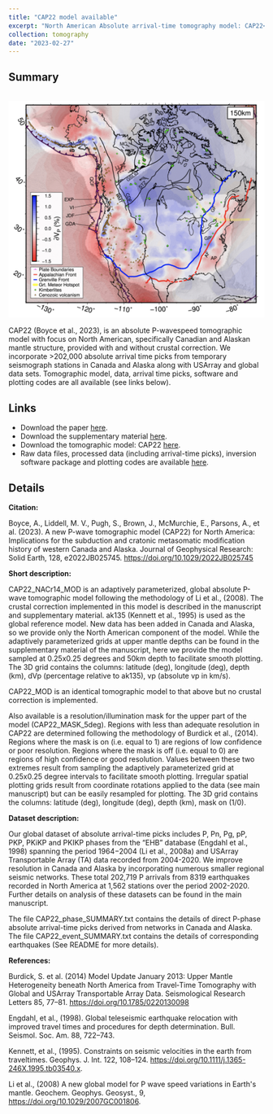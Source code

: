 ```yaml
---
title: "CAP22 model available"
excerpt: "North American Absolute arrival-time tomography model: CAP22<br/><img src='/images/2022JB025745-header.png'>"
collection: tomography
date: "2023-02-27"
---
```


## Summary

<br/><img src='/images/2022JB025745-f06.png'>

CAP22 (Boyce et al., 2023), is an absolute P-wavespeed tomographic model with focus on North American, specifically Canadian and Alaskan mantle structure, provided with and without crustal correction. We incorporate >202,000 absolute arrival time picks from temporary seismograph stations in Canada and Alaska along with USArray and global data sets. Tomographic model, data, arrival time picks, software and plotting codes are all available (see links below).

## Links

* Download the paper [here](/files/Boyce_et_al_2023_JGR_CAP22.pdf).
* Download the supplementary material [here](/files/ESUPP_Boyce_et_al_2023_JGR_CAP22.pdf).
* Download the tomographic model: CAP22 [here](https://doi.org/10.17611/dp/emc.2023.cap22.1).
* Raw data files, processed data (including arrival-time picks), inversion software package and plotting codes are available [here](https://doi.org/10.5281/zenodo.7510591).

## Details

**Citation:**

Boyce, A., Liddell, M. V., Pugh, S., Brown, J., McMurchie, E., Parsons, A., et al. (2023). A new P-wave tomographic model (CAP22) for North America: Implications for the subduction and cratonic metasomatic modification history of western Canada and Alaska. Journal of Geophysical Research: Solid Earth, 128, e2022JB025745. https://doi.org/10.1029/2022JB025745

**Short description:**

CAP22_NACr14_MOD is an adaptively parameterized, global absolute P-wave tomographic model following the methodology of Li et al., (2008). The crustal correction implemented in this model is described in the manuscript and supplementary material. ak135 (Kennett et al., 1995) is used as the global reference model. New data has been added in Canada and Alaska, so we provide only the North American component of the model. While the adaptively parameterized grids at upper mantle depths can be found in the supplementary material of the manuscript, here we provide the model sampled at 0.25x0.25 degrees and 50km depth to facilitate smooth plotting. The 3D grid contains the columns: latitude (deg), longitude (deg), depth (km), dVp (percentage relative to ak135), vp (absolute vp in km/s).

CAP22_MOD is an identical tomographic model to that above but no crustal correction is implemented.

Also available is a resolution/illumination mask for the upper part of the model (CAP22_MASK_5deg). Regions with less than adequate resolution in CAP22 are determined following the methodology of Burdick et al., (2014). Regions where the mask is on (i.e. equal to 1) are regions of low confidence or poor resolution. Regions where the mask is off (i.e. equal to 0) are regions of high confidence or good resolution. Values between these two extremes result from sampling the adaptively parameterized grid at 0.25x0.25 degree intervals to facilitate smooth plotting. Irregular spatial plotting grids result from coordinate rotations applied to the data (see main manuscript) but can be easily resampled for plotting. The 3D grid contains the columns: latitude (deg), longitude (deg), depth (km), mask on (1/0). 

**Dataset description:**

Our global dataset of absolute arrival-time picks includes P, Pn, Pg, pP, PKP, PKiKP and PKIKP phases from the “EHB” database (Engdahl et al., 1998) spanning the period 1964−2004 (Li et al., 2008a) and USArray Transportable Array (TA) data recorded from 2004-2020. We improve resolution in Canada and Alaska by incorporating numerous smaller regional seismic networks. These total 202,719 P arrivals from 8319 earthquakes recorded in North America at 1,562 stations over the period 2002-2020. Further details on analysis of these datasets can be found in the main manuscript.

The file CAP22_phase_SUMMARY.txt contains the details of direct P-phase absolute arrival-time picks derived from networks in Canada and Alaska. The file CAP22_event_SUMMARY.txt contains the details of corresponding earthquakes (See README for more details).

**References:**

Burdick, S. et al. (2014) Model Update January 2013: Upper Mantle Heterogeneity beneath North America from Travel‐Time Tomography with Global and USArray Transportable Array Data. Seismological Research Letters 85, 77–81. https://doi.org/10.1785/0220130098

Engdahl, et al., (1998). Global teleseismic earthquake relocation with improved travel times and procedures for depth determination. Bull. Seismol. Soc. Am. 88, 722–743.

Kennett, et al., (1995). Constraints on seismic velocities in the earth from traveltimes. Geophys. J. Int. 122, 108–124. https://doi.org/10.1111/j.1365-246X.1995.tb03540.x.

Li et al., (2008) A new global model for P wave speed variations in Earth's mantle. Geochem. Geophys. Geosyst., 9, https://doi.org/10.1029/2007GC001806.
